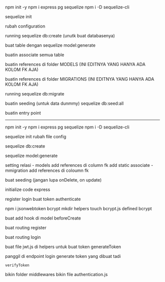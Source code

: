 
npm init -y
npm i express pg sequelize
npm i -D sequelize-cli

sequelize init

rubah configuration

running sequelize db:create (unutk buat databasenya)

buat table dengan sequelize model:generate

buatin associate semua table

buatin references di folder MODELS (INI EDITNYA YANG HANYA ADA KOLOM FK AJA)

buatin references di folder MIGRATIONS (INI EDITNYA YANG HANYA ADA KOLOM FK AJA)

running sequelize db:migrate

buatin seeding (untuk data dunmmy)
sequelize db:seed:all


buatin entry point










----------







npm init -y
npm i express pg sequelize 
npm i -D sequelize-cli

sequelize init
rubah file config

sequelize db:create

sequelize model:generate

setting relasi
    - models
        add references di column fk
        add static associate
    - mmigration
        add references di coloumn fk

buat seeding (jangan lupa onDelete, on update)

initialize code express



register
login
buat token
authenticate

npm i jsonwebtoken bcrypt
mkdir helpers
touch bcrypt.js
    defined bcrypt

buat add hook di model beforeCreate

buat routing register

buat routing login

buat file jwt.js di helpers untuk buat token
    generateToken

panggil di endpoint login generate token yang dibuat tadi

    verifyToken

bikin folder middlewares
bikin file authentication.js
